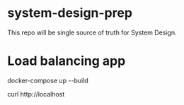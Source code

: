 # system-design-prep
This repo will be single source of truth for System Design.

# Load balancing app

docker-compose up --build

curl http://localhost
